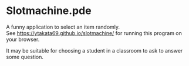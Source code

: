 # Slotmachine.pde
A funny application to select an item randomly.  
See <https://ytakata69.github.io/slotmachine/> for
running this program on your browser.

It may be suitable for choosing a student in a classroom
to ask to answer some question.
